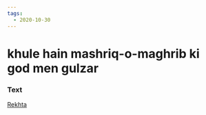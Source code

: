 ```yaml
---
tags:
  - 2020-10-30
---
```

# khule hain mashriq-o-maghrib ki god men gulzar

### Text
[Rekhta](https://www.rekhta.org/ghazals/khule-hain-mashriq-o-magrib-kii-god-men-gulzaar-ali-sardar-jafri-ghazals)

